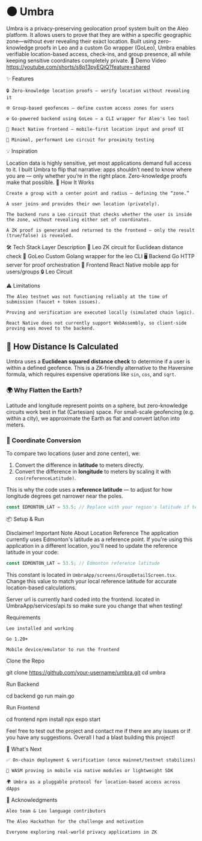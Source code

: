 # 🌑 Umbra

Umbra is a privacy-preserving geolocation proof system built on the Aleo platform. It allows users to prove that they are within a specific geographic zone—without ever revealing their exact location. Built using zero-knowledge proofs in Leo and a custom Go wrapper (GoLeo), Umbra enables verifiable location-based access, check-ins, and group presence, all while keeping sensitive coordinates completely private.
📸 Demo Video
https://youtube.com/shorts/s8p13pyEQiQ?feature=shared

✨ Features

    🔒 Zero-knowledge location proofs — verify location without revealing it

    🌐 Group-based geofences — define custom access zones for users

    ⚙️ Go-powered backend using GoLeo — a CLI wrapper for Aleo's leo tool

    📱 React Native frontend — mobile-first location input and proof UI

    🧮 Minimal, performant Leo circuit for proximity testing

💡 Inspiration

Location data is highly sensitive, yet most applications demand full access to it. I built Umbra to flip that narrative: apps shouldn’t need to know where you are — only whether you’re in the right place. Zero-knowledge proofs make that possible.
🚀 How It Works

    Create a group with a center point and radius — defining the “zone.”

    A user joins and provides their own location (privately).

    The backend runs a Leo circuit that checks whether the user is inside the zone, without revealing either set of coordinates.

    A ZK proof is generated and returned to the frontend — only the result (true/false) is revealed.

🛠 Tech Stack
Layer	Description
🔧 Leo	ZK circuit for Euclidean distance check
🧰 GoLeo	Custom Golang wrapper for the leo CLI
🖥️ Backend	Go HTTP server for proof orchestration
📱 Frontend	React Native mobile app for users/groups
🔒 Leo Circuit


⚠️ Limitations

    The Aleo testnet was not functioning reliably at the time of submission (faucet + token issues).

    Proving and verification are executed locally (simulated chain logic).

    React Native does not currently support WebAssembly, so client-side proving was moved to the backend.

## 📏 How Distance Is Calculated

Umbra uses a **Euclidean squared distance check** to determine if a user is within a defined geofence. This is a ZK-friendly alternative to the Haversine formula, which requires expensive operations like `sin`, `cos`, and `sqrt`.

### 🌍 Why Flatten the Earth?

Latitude and longitude represent points on a sphere, but zero-knowledge circuits work best in flat (Cartesian) space. For small-scale geofencing (e.g. within a city), we approximate the Earth as flat and convert lat/lon into meters.

### 🧮 Coordinate Conversion

To compare two locations (user and zone center), we:
1. Convert the difference in **latitude** to meters directly.
2. Convert the difference in **longitude** to meters by scaling it with `cos(referenceLatitude)`.

This is why the code uses a **reference latitude** — to adjust for how longitude degrees get narrower near the poles.

```ts
const EDMONTON_LAT = 53.5; // Replace with your region's latitude if testing elsewhere
```


📦 Setup & Run

Disclaimer!
Important Note About Location Reference
The application currently uses Edmonton's latitude as a reference point. If you're using this application in a different location, you'll need to update the reference latitude in your code:

```typescript
const EDMONTON_LAT = 53.5; // Edmonton reference latitude
```

This constant is located in `UmbraApp/screens/GroupDetailScreen.tsx`. Change this value to match your local reference latitude for accurate location-based calculations. 

Server url is currently hard coded into the frontend. located in UmbraApp/services/api.ts
so make sure you change that when testing! 

Requirements

    Leo installed and working

    Go 1.20+

    Mobile device/emulator to run the frontend

Clone the Repo

git clone https://github.com/your-username/umbra.git
cd umbra

Run Backend

cd backend
go run main.go

Run Frontend

cd frontend
npm install
npx expo start

Feel free to test out the project and contact me if there are any issues or if you have any suggestions. 
Overall I had a blast building this project!

🧠 What's Next

    ✅ On-chain deployment & verification (once mainnet/testnet stabilizes)

    📱 WASM proving in mobile via native modules or lightweight SDK

    🌍 Umbra as a pluggable protocol for location-based access across dApps

🙏 Acknowledgments

    Aleo team & Leo language contributors

    The Aleo Hackathon for the challenge and motivation

    Everyone exploring real-world privacy applications in ZK
